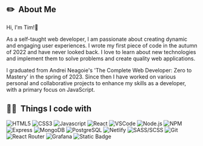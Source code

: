 <h2>✏️ &nbsp;About Me</h2>

Hi, I'm Tim!👋

As a self-taught web developer, I am passionate about creating dynamic and engaging user experiences. I wrote my first piece of code in the autumn of 2022 and have never looked back. I love to learn about new technologies and implement them to solve problems and create quality web applications.

I graduated from Andrei Neagoie's 'The Complete Web Developer: Zero to Mastery' in the spring of 2023. Since then I have worked on various personal and collaborative projects to enhance my skills as a developer, with a primary focus on JavaScript.

<h2>👨‍💻 &nbsp;Things I code with</h2>
<p>
  <img alt="HTML5" src="https://img.shields.io/badge/-HTML5-E34F26?style=flat-square&logo=html5&logoColor=white" />
  <img alt="CSS3" src="https://img.shields.io/badge/-CSS3-1572B6?style=flat-square&logo=visual%20studio%20code&logoColor=white" />
  <img alt="Javascript" src="https://img.shields.io/badge/-JavaScript-F7DF1E?style=flat-square&logo=javascript&logoColor=black" />
  <img alt="React" src="https://img.shields.io/badge/-React-45b8d8?style=flat-square&logo=react&logoColor=white" />
  <img alt="VSCode" src="https://img.shields.io/badge/-Visual_Studio_Code-0078D4?style=flat-square&logo=visual%20studio%20code&logoColor=white" />
  <img alt="Node.js" src="https://img.shields.io/badge/Node.js-white?logo=Node.js&logoColor=#339933" />
  <img alt="NPM" src="https://img.shields.io/badge/NPM-%23CB3837?logo=npm&logoColor=white" />
  <img alt="Express" src="https://img.shields.io/badge/Express-grey?logo=Express&logoColor=blue" />
  <img alt="MongoDB" src="https://img.shields.io/badge/MongoDB-black?logo=MongoDB&logoColor=green" />
  <img alt="PostgreSQL" src="https://img.shields.io/badge/PostgreSQL-blue?logo=PostgreSQL&logoColor=white" />
  <img alt="Netlify" src="https://img.shields.io/badge/-Netlify-00C7B7?style=flat-square&logo=netlify&logoColor=white" />
  <img alt="SASS/SCSS" src="https://img.shields.io/badge/-SASS/SCSS-CC6699?style=flat-square&logo=sass&logoColor=white" />
  <img alt="Git" src="https://img.shields.io/badge/-Git-F05032?style=flat-square&logo=git&logoColor=white" />
  <img alt="React Router" src="https://img.shields.io/badge/-React_Router-CA4245?style=flat-square&logo=react-router&logoColor=white" />
  <img alt="Grafana" src="https://img.shields.io/badge/Grafana-%23F46800?logo=Grafana&logoColor=white" />
  <img alt="Static Badge" src="https://img.shields.io/badge/Render-%2346E3B7?logo=render&logoColor=white" />
</p>
